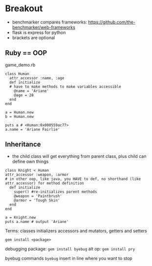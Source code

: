 # Breakout

- benchmarker compares frameworks: https://github.com/the-benchmarker/web-frameworks
- flask is express for python
- brackets are optional

## Ruby == OOP

game_demo.rb
```
class Human
  attr_accessor :name, :age
  def initialize
  # have to make methods to make variables accessible
    @name = 'Ariane'
    @age = 28
  end
end

a = Human.new
b = Human.new

puts a # <Human:0x000559ac77>
a.name = 'Ariane Fairlie'
```

## Inheritance

- the child class will get everything from parent class, plus child can define own things

```
class Knight < Human
attr_accessor :weapon, :armor
# in other oop, like java, you HAVE to def, no shorthand (like attr_accessor) for method definition
  def initialize
    super() #re-initializes parent methods
    @weapon = 'Paintbrush'
    @armor = 'Tough Skin'
  end
end

a = Knight.new
puts a.name # output 'Ariane'
```
Terms:
classes
initializers
accessors and mutators, getters and setters

`gem install <package>`

debugging package: `gem install byebug`
alt op: `gem install pry`

byebug commands
`byebug` insert in line where you want to stop
